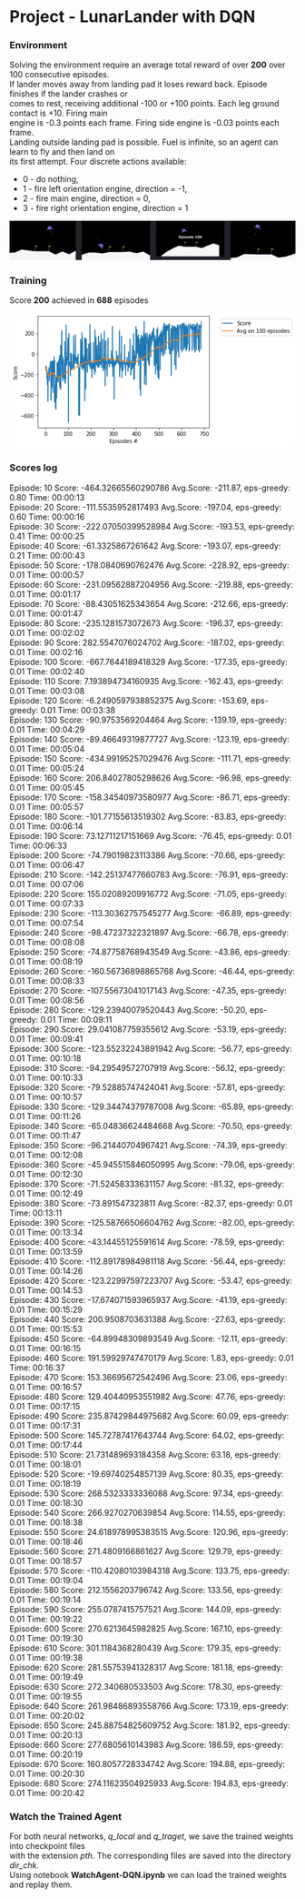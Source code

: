 # Project -  LunarLander with DQN

### Environment

Solving the environment require an average total reward of over **200** over 100 consecutive episodes.   
If lander moves away from landing pad it loses reward back. Episode finishes if the lander crashes or   
comes to rest, receiving additional -100 or +100 points. Each leg ground contact is +10. Firing main   
engine is -0.3 points each frame. Firing side engine is -0.03 points each frame.   
Landing outside landing pad is possible. Fuel is infinite, so an agent can learn to fly and then land on   
its first attempt. Four discrete actions available:   
* 0 - do nothing, 
* 1 - fire left orientation engine, direction = -1,
* 2 - fire main engine,   direction = 0,
* 3 - fire right orientation engine, direction = 1

![](images/LunaLander.png)


### Training  

Score **200** achieved in **688** episodes  

![](images/plot-LunaLander-v2-DQN-688epis.png)


### Scores log

Episode:    10 Score: -464.32665560290786  Avg.Score: -211.87, eps-greedy:  0.80 Time: 00:00:13   
Episode:    20 Score: -111.5535952817493  Avg.Score: -197.04, eps-greedy:  0.60 Time: 00:00:16   
Episode:    30 Score: -222.07050399528984  Avg.Score: -193.53, eps-greedy:  0.41 Time: 00:00:25   
Episode:    40 Score: -61.3325867261642  Avg.Score: -193.07, eps-greedy:  0.21 Time: 00:00:43   
Episode:    50 Score: -178.0840690762476  Avg.Score: -228.92, eps-greedy:  0.01 Time: 00:00:57   
Episode:    60 Score: -231.09562887204956  Avg.Score: -219.88, eps-greedy:  0.01 Time: 00:01:17   
Episode:    70 Score: -88.43051625343654  Avg.Score: -212.66, eps-greedy:  0.01 Time: 00:01:47   
Episode:    80 Score: -235.1281573072673  Avg.Score: -196.37, eps-greedy:  0.01 Time: 00:02:02   
Episode:    90 Score: 282.5547076024702  Avg.Score: -187.02, eps-greedy:  0.01 Time: 00:02:16   
Episode:   100 Score: -667.7644189418329  Avg.Score: -177.35, eps-greedy:  0.01 Time: 00:02:40   
Episode:   110 Score: 7.193894734160935  Avg.Score: -162.43, eps-greedy:  0.01 Time: 00:03:08   
Episode:   120 Score: -6.2490597938852375  Avg.Score: -153.69, eps-greedy:  0.01 Time: 00:03:38   
Episode:   130 Score: -90.9753569204464  Avg.Score: -139.19, eps-greedy:  0.01 Time: 00:04:29   
Episode:   140 Score: -89.46649319877727  Avg.Score: -123.19, eps-greedy:  0.01 Time: 00:05:04   
Episode:   150 Score: -434.99195257029476  Avg.Score: -111.71, eps-greedy:  0.01 Time: 00:05:24   
Episode:   160 Score: 206.84027805298626  Avg.Score: -96.98, eps-greedy:  0.01 Time: 00:05:45   
Episode:   170 Score: -158.34540973580977  Avg.Score: -86.71, eps-greedy:  0.01 Time: 00:05:57   
Episode:   180 Score: -101.77155613519302  Avg.Score: -83.83, eps-greedy:  0.01 Time: 00:06:14   
Episode:   190 Score: 73.12711217151669  Avg.Score: -76.45, eps-greedy:  0.01 Time: 00:06:33   
Episode:   200 Score: -74.79019823113386  Avg.Score: -70.66, eps-greedy:  0.01 Time: 00:06:47   
Episode:   210 Score: -142.25137477660783  Avg.Score: -76.91, eps-greedy:  0.01 Time: 00:07:06   
Episode:   220 Score: 155.02089209916772  Avg.Score: -71.05, eps-greedy:  0.01 Time: 00:07:33   
Episode:   230 Score: -113.30362757545277  Avg.Score: -66.89, eps-greedy:  0.01 Time: 00:07:54   
Episode:   240 Score: -98.47237322321897  Avg.Score: -66.78, eps-greedy:  0.01 Time: 00:08:08   
Episode:   250 Score: -74.87758768943549  Avg.Score: -43.86, eps-greedy:  0.01 Time: 00:08:19   
Episode:   260 Score: -160.56736898865768  Avg.Score: -46.44, eps-greedy:  0.01 Time: 00:08:33   
Episode:   270 Score: -107.55673041017143  Avg.Score: -47.35, eps-greedy:  0.01 Time: 00:08:56   
Episode:   280 Score: -129.23940079520443  Avg.Score: -50.20, eps-greedy:  0.01 Time: 00:09:11   
Episode:   290 Score: 29.041087759355612  Avg.Score: -53.19, eps-greedy:  0.01 Time: 00:09:41   
Episode:   300 Score: -123.55232243891942  Avg.Score: -56.77, eps-greedy:  0.01 Time: 00:10:18   
Episode:   310 Score: -94.29549572707919  Avg.Score: -56.12, eps-greedy:  0.01 Time: 00:10:33    
Episode:   320 Score: -79.52885747424041  Avg.Score: -57.81, eps-greedy:  0.01 Time: 00:10:57    
Episode:   330 Score: -129.34474379787008  Avg.Score: -65.89, eps-greedy:  0.01 Time: 00:11:26   
Episode:   340 Score: -65.04836624484668  Avg.Score: -70.50, eps-greedy:  0.01 Time: 00:11:47    
Episode:   350 Score: -96.21440704967421  Avg.Score: -74.39, eps-greedy:  0.01 Time: 00:12:08   
Episode:   360 Score: -45.945515846050995  Avg.Score: -79.06, eps-greedy:  0.01 Time: 00:12:30   
Episode:   370 Score: -71.52458333631157  Avg.Score: -81.32, eps-greedy:  0.01 Time: 00:12:49   
Episode:   380 Score: -73.891547323811  Avg.Score: -82.37, eps-greedy:  0.01 Time: 00:13:11   
Episode:   390 Score: -125.58766506604762  Avg.Score: -82.00, eps-greedy:  0.01 Time: 00:13:34   
Episode:   400 Score: -43.14455125591614  Avg.Score: -78.59, eps-greedy:  0.01 Time: 00:13:59   
Episode:   410 Score: -112.89178984981118  Avg.Score: -56.44, eps-greedy:  0.01 Time: 00:14:26   
Episode:   420 Score: -123.22997597223707  Avg.Score: -53.47, eps-greedy:  0.01 Time: 00:14:53   
Episode:   430 Score: -17.674071593965937  Avg.Score: -41.19, eps-greedy:  0.01 Time: 00:15:29   
Episode:   440 Score: 200.9508703631388  Avg.Score: -27.63, eps-greedy:  0.01 Time: 00:15:53   
Episode:   450 Score: -64.89948309893549  Avg.Score: -12.11, eps-greedy:  0.01 Time: 00:16:15   
Episode:   460 Score: 191.59929747470179  Avg.Score: 1.83, eps-greedy:  0.01 Time: 00:16:37   
Episode:   470 Score: 153.36695672542496  Avg.Score: 23.06, eps-greedy:  0.01 Time: 00:16:57   
Episode:   480 Score: 129.40440953551982  Avg.Score: 47.76, eps-greedy:  0.01 Time: 00:17:15   
Episode:   490 Score: 235.87429844975682  Avg.Score: 60.09, eps-greedy:  0.01 Time: 00:17:31   
Episode:   500 Score: 145.72787417643744  Avg.Score: 64.02, eps-greedy:  0.01 Time: 00:17:44   
Episode:   510 Score: 21.731489693184358  Avg.Score: 63.18, eps-greedy:  0.01 Time: 00:18:01   
Episode:   520 Score: -19.69740254857139  Avg.Score: 80.35, eps-greedy:  0.01 Time: 00:18:19   
Episode:   530 Score: 268.5323333336088  Avg.Score: 97.34, eps-greedy:  0.01 Time: 00:18:30   
Episode:   540 Score: 266.9270270639854  Avg.Score: 114.55, eps-greedy:  0.01 Time: 00:18:38   
Episode:   550 Score: 24.618978995383515  Avg.Score: 120.96, eps-greedy:  0.01 Time: 00:18:46   
Episode:   560 Score: 271.4809166861627  Avg.Score: 129.79, eps-greedy:  0.01 Time: 00:18:57   
Episode:   570 Score: -110.42080103984318  Avg.Score: 133.75, eps-greedy:  0.01 Time: 00:19:04   
Episode:   580 Score: 212.1556203796742  Avg.Score: 133.56, eps-greedy:  0.01 Time: 00:19:14   
Episode:   590 Score: 255.0787415757521  Avg.Score: 144.09, eps-greedy:  0.01 Time: 00:19:22   
Episode:   600 Score: 270.6213645982825  Avg.Score: 167.10, eps-greedy:  0.01 Time: 00:19:30   
Episode:   610 Score: 301.1184368280439  Avg.Score: 179.35, eps-greedy:  0.01 Time: 00:19:38   
Episode:   620 Score: 281.55753941328317  Avg.Score: 181.18, eps-greedy:  0.01 Time: 00:19:49   
Episode:   630 Score: 272.340680533503  Avg.Score: 178.30, eps-greedy:  0.01 Time: 00:19:55   
Episode:   640 Score: 261.98486893558766  Avg.Score: 173.19, eps-greedy:  0.01 Time: 00:20:02   
Episode:   650 Score: 245.88754825609752  Avg.Score: 181.92, eps-greedy:  0.01 Time: 00:20:13  
Episode:   660 Score: 277.6805610143983  Avg.Score: 186.59, eps-greedy:  0.01 Time: 00:20:19   
Episode:   670 Score: 160.8057728334742  Avg.Score: 194.88, eps-greedy:  0.01 Time: 00:20:30   
Episode:   680 Score: 274.11623504925933  Avg.Score: 194.83, eps-greedy:  0.01 Time: 00:20:42   

### Watch the Trained Agent   
For both neural networks, _q_local_ and _q_traget_, we save the trained weights into checkpoint files    
with the extension _pth_. The corresponding files are saved into the directory _dir_chk_.    
Using notebook **WatchAgent-DQN.ipynb** we can load the trained weights and replay them.



